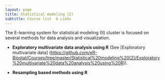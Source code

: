 ```yaml
---
layout: page
title: Statistical modeling (2)
subtitle: Course list  & Links
---
```


The E-learning system for  statistical modeling (II) cluster is focused on several methods for data analysis and visualization.

*   **Exploratory multivariate data analysis using R** (See [Exploratory multivariate data] (https://github.com/eR-Biostat/Courses/tree/master/Statistical%20modeling%20(2)/Exploratory%20multivariate%20data%20analysis%20using%20R)).

*   **Resampling based methods using R**